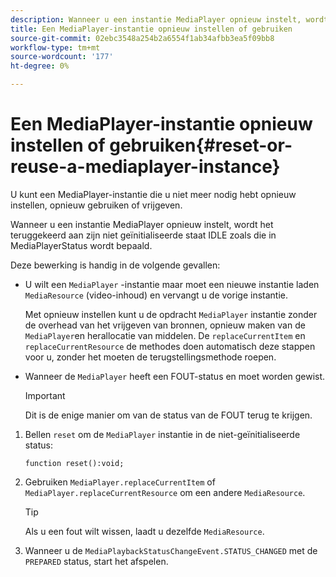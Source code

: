 ```yaml
---
description: Wanneer u een instantie MediaPlayer opnieuw instelt, wordt het teruggekeerd aan zijn niet geïnitialiseerde staat IDLE zoals die in MediaPlayerStatus wordt bepaald.
title: Een MediaPlayer-instantie opnieuw instellen of gebruiken
source-git-commit: 02ebc3548a254b2a6554f1ab34afbb3ea5f09bb8
workflow-type: tm+mt
source-wordcount: '177'
ht-degree: 0%

---
```


# Een MediaPlayer-instantie opnieuw instellen of gebruiken{#reset-or-reuse-a-mediaplayer-instance}

U kunt een MediaPlayer-instantie die u niet meer nodig hebt opnieuw instellen, opnieuw gebruiken of vrijgeven.

Wanneer u een instantie MediaPlayer opnieuw instelt, wordt het teruggekeerd aan zijn niet geïnitialiseerde staat IDLE zoals die in MediaPlayerStatus wordt bepaald.

Deze bewerking is handig in de volgende gevallen:

* U wilt een `MediaPlayer` -instantie maar moet een nieuwe instantie laden `MediaResource` (video-inhoud) en vervangt u de vorige instantie.

  Met opnieuw instellen kunt u de opdracht `MediaPlayer` instantie zonder de overhead van het vrijgeven van bronnen, opnieuw maken van de `MediaPlayer`en herallocatie van middelen. De `replaceCurrentItem` en `replaceCurrentResource` de methodes doen automatisch deze stappen voor u, zonder het moeten de terugstellingsmethode roepen.

* Wanneer de `MediaPlayer` heeft een FOUT-status en moet worden gewist.

  >[!IMPORTANT]
  >
  >Dit is de enige manier om van de status van de FOUT terug te krijgen.

1. Bellen `reset` om de `MediaPlayer` instantie in de niet-geïnitialiseerde status:

   ```
   function reset():void; 
   ```

1. Gebruiken `MediaPlayer.replaceCurrentItem` of `MediaPlayer.replaceCurrentResource` om een andere `MediaResource`.

   >[!TIP]
   >
   >Als u een fout wilt wissen, laadt u dezelfde `MediaResource`.

1. Wanneer u de `MediaPlaybackStatusChangeEvent.STATUS_CHANGED` met de `PREPARED` status, start het afspelen.
